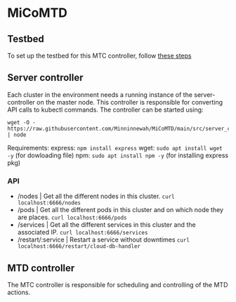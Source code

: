 # MiCoMTD


## Testbed
To set up the testbed for this MTC controller, follow [these steps](https://github.com/Minninnewah/MiCoMTD/tree/main/testbed#readme)

## Server controller
Each cluster in the environment needs a running instance of the server-controller on the master node. This controller is responsible for converting API calls to kubectl commands. The controller can be started using:
```
wget -O - https://raw.githubusercontent.com/Minninnewah/MiCoMTD/main/src/server_controller/index.js | node
```
Requirements:
express: ```npm install express```
wget: ```sudo apt install wget -y``` (for dowloading file)
npm: ```sudo apt install npm -y``` (for installing express pkg)

### API
- /nodes              | Get all the different nodes in this cluster. ```curl localhost:6666/nodes```
- /pods               | Get all the different pods in this cluster and on which node they are places. ```curl localhost:6666/pods```
- /services           | Get all the different services in this cluster and the associated IP. ```curl localhost:6666/services```
- /restart/:service   | Restart a service without downtimes ```curl localhost:6666/restart/cloud-db-handler```

## MTD controller
The MTC controller is responsible for scheduling and controlling of the MTD actions.

